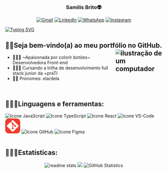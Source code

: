 <h3 align="center"> Samilis Brito👽 </h3>

<p align="center">
<a href="mailto:samilisbritto@gmail.com" title="Gmail">
<img src="https://img.shields.io/badge/-Gmail-172F45?style=flat-square&labelColor=172F45&logo=gmail&logoColor=white&link=mailto:samilisbritto@gmail.com" alt="Gmail"/></a>

<a href="https://www.linkedin.com/in/samilis-brito/" title="LinkedIn">
<img src="https://img.shields.io/badge/-Linkedin-2D7AC1?style=flat-square&logo=Linkedin&logoColor=white&link=https://www.linkedin.com/in/samilis-brito/" alt="LinkedIn"/></a>

<a href="https://api.whatsapp.com/send?phone=5591993559449" title="WhatsApp">
<img src="https://img.shields.io/badge/-WhatsApp-172F45?style=flat-square&labelColor=172F45&logo=whatsapp&logoColor=white&link=https://api.whatsapp.com/send?https://api.whatsapp.com/send?phone=5591993559449" alt="WhatsApp"/></a>

<a href="https://www.instagram.com/samilis_brito/" title="Instagram">
<img src="https://img.shields.io/badge/-Instagram-172F45?style=flat-square&labelColor=172F45&logo=instagram&logoColor=white&link=https://www.instagram.com/samilis_brito/" alt="Instagram"/></a>
</p>

[![Typing SVG](https://readme-typing-svg.herokuapp.com/?font=Fantasia&color=5479A5&pause=2000&center=true&vCenter=true&width=1000&lines=Olá,+como+já+deve+ter+percebido,+meu+nome+é+Samilis+Brito;tenho+24+anos;sou+uma+pessoa+visual+...;por+isso+me+aventuro+pelo+mundo+front-end👩🏽‍🎨;👽🤩+)](https://git.io/typing-svg)

## 👋😄Seja bem-vindo(a) ao meu portfólio no GitHub. <img src="https://cdn.discordapp.com/attachments/1233929809940185139/1233939712683806720/Frame_6__1_-removebg-preview.png?ex=662eeb68&is=662d99e8&hm=56a6fdf243c2db38b3666a3a57cc6bbb47ba2f61b00258f08a88884671035253&" alt="ilustração de um computador" min-width="150px" max-width="150px" width="150px" align="right">

- 👩🏽‍🎨 ~Apaixonada por colorir botões~ Desenvolvedora Front-end
- 👩🏽‍🎓 Cursando a trilha de desenvolvimento full stack junior da +praTI
- 👩🏽 Pronomes: ela/dela

<br/>

## 👩🏽‍💻Linguagens e ferramentas:
<div display: "flex">
  <img height="48px" width="48px" alt="Icone JavaScript" src="https://skillicons.dev/icons?i=js"/>
  <img height="48px" width="48px" alt="Icone TypeScript" src="https://skillicons.dev/icons?i=ts"/>
  <img height="48px" width="48px" alt="Icone React" src="https://skillicons.dev/icons?i=react"/>
  <img height="48px" width="48px" alt="Icone VS-Code" src="https://skillicons.dev/icons?i=vscode"/>
  <img height="48px" width="48px" alt="Icone Git" src="https://raw.githubusercontent.com/tandpfun/skill-icons/main/icons/Git.svg"/>
  <img height="48px" width="48px" alt="Icone GitHub" src="https://skillicons.dev/icons?i=github"/>
  <img height="48px" width="48px" alt="Icone Figma" src="https://skillicons.dev/icons?i=figma"/>
</div>

<br/>

## 👩🏽‍🏫Estatísticas:
<div align="center">
  <img width=40% src="https://github-readme-stats.vercel.app/api?username=SamilisBrito&count_private=true&show_icons=true&theme=prussian&rank_icon=github&border_radius=10&locale=pt-br" alt="readme stats" />
  <img width="36%" src="https://github-readme-stats.vercel.app/api/top-langs/?username=SamilisBrito&layout=compact&langs_count=7&theme=prussian&locale=pt-br"/>
  <img width="40%" alt="GitHub Statistics" src="http://github-readme-streak-stats.herokuapp.com/?user=SamilisBrito&amp;theme=prussian&locale=pt-br"/>
</div>
